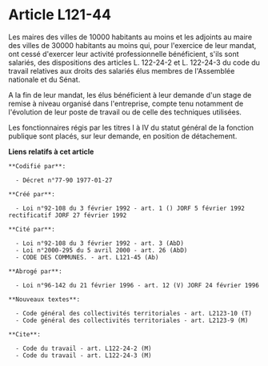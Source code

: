 # Article L121-44

Les maires des villes de 10000 habitants au moins et les adjoints au maire des villes de 30000 habitants au moins qui, pour
l'exercice de leur mandat, ont cessé d'exercer leur activité professionnelle bénéficient, s'ils sont salariés, des
dispositions des articles L. 122-24-2 et L. 122-24-3 du code du travail relatives aux droits des salariés élus membres de
l'Assemblée nationale et du Sénat.

A la fin de leur mandat, les élus bénéficient à leur demande d'un stage de remise à niveau organisé dans l'entreprise, compte
tenu notamment de l'évolution de leur poste de travail ou de celle des techniques utilisées.

Les fonctionnaires régis par les titres I à IV du statut général de la fonction publique sont placés, sur leur demande, en
position de détachement.

**Liens relatifs à cet article**

	**Codifié par**:

	  - Décret n°77-90 1977-01-27

	**Créé par**:

	  - Loi n°92-108 du 3 février 1992 - art. 1 () JORF 5 février 1992 rectificatif JORF 27 février 1992

	**Cité par**:

	  - Loi n°92-108 du 3 février 1992 - art. 3 (AbD)
	  - Loi n°2000-295 du 5 avril 2000 - art. 26 (AbD)
	  - CODE DES COMMUNES. - art. L121-45 (Ab)

	**Abrogé par**:

	  - Loi n°96-142 du 21 février 1996 - art. 12 (V) JORF 24 février 1996

	**Nouveaux textes**:

	  - Code général des collectivités territoriales - art. L2123-10 (T)
	  - Code général des collectivités territoriales - art. L2123-9 (M)

	**Cite**:

	  - Code du travail - art. L122-24-2 (M)
	  - Code du travail - art. L122-24-3 (M)
